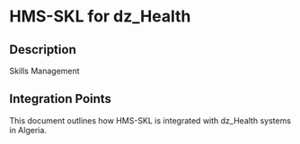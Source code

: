 # HMS-SKL for dz_Health

## Description

Skills Management

## Integration Points

This document outlines how HMS-SKL is integrated with dz_Health systems in Algeria.
